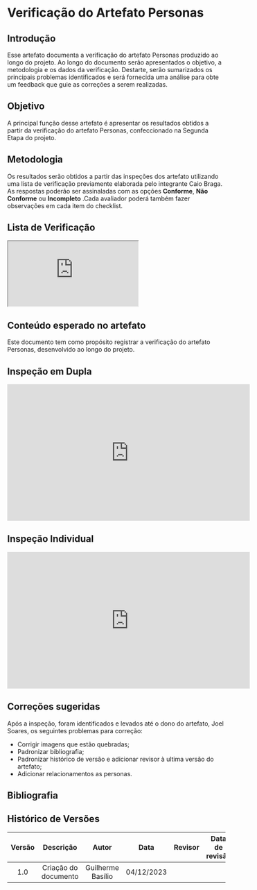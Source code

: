# **Verificação do Artefato Personas**

## **Introdução**

Esse artefato documenta a verificação do artefato Personas produzido ao longo do projeto. Ao longo do documento serão apresentados o objetivo, a metodologia e os dados da verificação. Destarte, serão sumarizados os principais problemas  identificados e será fornecida uma análise para obte um feedback que guie as correções a serem realizadas.

## **Objetivo**

A principal função desse artefato é apresentar os resultados obtidos a partir da verificação do artefato Personas, confeccionado na Segunda Etapa do projeto.

## **Metodologia**

Os resultados serão obtidos a partir das inspeções dos artefato utilizando uma lista de verificação previamente elaborada pelo integrante Caio Braga. As respostas poderão ser assinaladas com as opções **Conforme**, **Não Conforme** ou **Incompleto** .Cada avaliador poderá também fazer observações em cada item do checklist.

## **Lista de Verificação**

<iframe src="https://docs.google.com/spreadsheets/d/e/2PACX-1vQ_bjcg7VGGQxMD_8fI7XzsM5Po6lcgJ7TPMwDqTWe8Tl5Z1SIg1cBAXbu4BF2Ag5a8JLTY_7i-4HlN/pubhtml?gid=0&amp;single=true&amp;widget=true&amp;headers=false"></iframe>

## **Conteúdo esperado no artefato**

Este documento tem como propósito registrar a verificação do artefato Personas, desenvolvido ao longo do projeto.

## **Inspeção em Dupla**

<iframe width="560" height="315" src="https://www.youtube.com/embed/ktxg4YQDyzk?si=dlJgaPn_UfIWlwiX" title="YouTube video player" frameborder="0" allow="accelerometer; autoplay; clipboard-write; encrypted-media; gyroscope; picture-in-picture; web-share" allowfullscreen></iframe>

## **Inspeção Individual** 

<iframe width="560" height="315" src="https://www.youtube.com/embed/B6vXmQ_aloY?si=XdMg-qRNO9XWVt9l" title="YouTube video player" frameborder="0" allow="accelerometer; autoplay; clipboard-write; encrypted-media; gyroscope; picture-in-picture; web-share" allowfullscreen></iframe>

## **Correções sugeridas**

Após a inspeção, foram identificados e levados até o dono do artefato, Joel Soares, os seguintes problemas para correção:

- Corrigir imagens que estão quebradas;
- Padronizar bibliografia;
- Padronizar histórico de versão e adicionar revisor à ultima versão do artefato;
- Adicionar relacionamentos as personas.

## **Bibliografia**

>
>
>

## **Histórico de Versões**

| Versão |          Descrição              |     Autor      |      Data      |   Revisor     |    Data de revisão    |  
|:------:|:-------------------------------:|:--------------:|:--------------:|:-------------:|:---------------------:|
|  1.0   | Criação do documento  |   Guilherme Basílio  |   04/12/2023   |  |     |